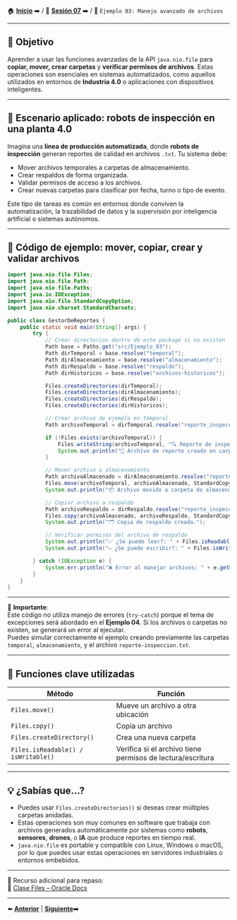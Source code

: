 🏠 [**Inicio**](../../Readme.md) ➡️ / 📖 [**Sesión 07**](../Readme.md) ➡️ / 📝 `Ejemplo 03: Manejo avanzado de archivos`

---

## 🎯 Objetivo

Aprender a usar las funciones avanzadas de la API `java.nio.file` para **copiar, mover, crear carpetas** y **verificar permisos de archivos**. Estas operaciones son esenciales en sistemas automatizados, como aquellos utilizados en entornos de **Industria 4.0** o aplicaciones con dispositivos inteligentes.

---

## 🧠 Escenario aplicado: robots de inspección en una planta 4.0

Imagina una **línea de producción automatizada**, donde **robots de inspección** generan reportes de calidad en archivos `.txt`. Tu sistema debe:

- Mover archivos temporales a carpetas de almacenamiento.
- Crear respaldos de forma organizada.
- Validar permisos de acceso a los archivos.
- Crear nuevas carpetas para clasificar por fecha, turno o tipo de evento.

Este tipo de tareas es común en entornos donde conviven la automatización, la trazabilidad de datos y la supervisión por inteligencia artificial o sistemas autónomos.

---

## 🧪 Código de ejemplo: mover, copiar, crear y validar archivos

```java
import java.nio.file.Files;
import java.nio.file.Path;
import java.nio.file.Paths;
import java.io.IOException;
import java.nio.file.StandardCopyOption;
import java.nio.charset.StandardCharsets;

public class GestorDeReportes {
    public static void main(String[] args) {
        try {
            // Crear directorios dentro de este package si no existen
            Path base = Paths.get("src/Ejemplo_03");
            Path dirTemporal = base.resolve("temporal");
            Path dirAlmacenamiento = base.resolve("almacenamiento");
            Path dirRespaldo = base.resolve("respaldo");
            Path dirHistoricos = base.resolve("archivos-historicos");

            Files.createDirectories(dirTemporal);
            Files.createDirectories(dirAlmacenamiento);
            Files.createDirectories(dirRespaldo);
            Files.createDirectories(dirHistoricos);

            // Crear archivo de ejemplo en temporal
            Path archivoTemporal = dirTemporal.resolve("reporte_inspeccion.txt");

            if (!Files.exists(archivoTemporal)) {
                Files.writeString(archivoTemporal, "🔍 Reporte de inspección inicial.\nFecha: 2025-03-31", StandardCharsets.UTF_8);
                System.out.println("📄 Archivo de reporte creado en carpeta temporal.");
            }

            // Mover archivo a almacenamiento
            Path archivoAlmacenado = dirAlmacenamiento.resolve("reporte_inspeccion.txt");
            Files.move(archivoTemporal, archivoAlmacenado, StandardCopyOption.REPLACE_EXISTING);
            System.out.println("📦 Archivo movido a carpeta de almacenamiento.");

            // Copiar archivo a respaldo
            Path archivoRespaldo = dirRespaldo.resolve("reporte_inspeccion.txt");
            Files.copy(archivoAlmacenado, archivoRespaldo, StandardCopyOption.REPLACE_EXISTING);
            System.out.println("🗂️ Copia de respaldo creada.");

            // Verificar permisos del archivo de respaldo
            System.out.println("✅ ¿Se puede leer?: " + Files.isReadable(archivoRespaldo));
            System.out.println("✏️ ¿Se puede escribir?: " + Files.isWritable(archivoRespaldo));

        } catch (IOException e) {
            System.err.println("❌ Error al manejar archivos: " + e.getMessage());
        }
    }
}
```

---

📌 **Importante**:  
Este código no utiliza manejo de errores (`try-catch`) porque el tema de excepciones será abordado en el **Ejemplo 04**. Si los archivos o carpetas no existen, se generará un error al ejecutar.  
Puedes simular correctamente el ejemplo creando previamente las carpetas `temporal`, `almacenamiento`, y el archivo `reporte-inspeccion.txt`.

---

## 🧰 Funciones clave utilizadas

| Método                          | Función                                                                 |
|----------------------------------|--------------------------------------------------------------------------|
| `Files.move()`                  | Mueve un archivo a otra ubicación                                       |
| `Files.copy()`                  | Copia un archivo                                                        |
| `Files.createDirectory()`       | Crea una nueva carpeta                                                  |
| `Files.isReadable() / isWritable()` | Verifica si el archivo tiene permisos de lectura/escritura         |

---

## 💡 ¿Sabías que...?

- Puedes usar `Files.createDirectories()` si deseas crear múltiples carpetas anidadas.
- Estas operaciones son muy comunes en software que trabaja con archivos generados automáticamente por sistemas como **robots**, **sensores**, **drones**, o **IA** que produce reportes en tiempo real.
- `java.nio.file` es portable y compatible con Linux, Windows o macOS, por lo que puedes usar estas operaciones en servidores industriales o entornos embebidos.

---

📘 Recurso adicional para repaso:  
🔗 [Clase Files – Oracle Docs](https://docs.oracle.com/en/java/javase/11/docs/api/java.base/java/nio/file/Files.html)

---

⬅️ [**Anterior**](../Reto-01/Readme.md) | [**Siguiente**](../Ejemplo-04/Readme.md)➡️  